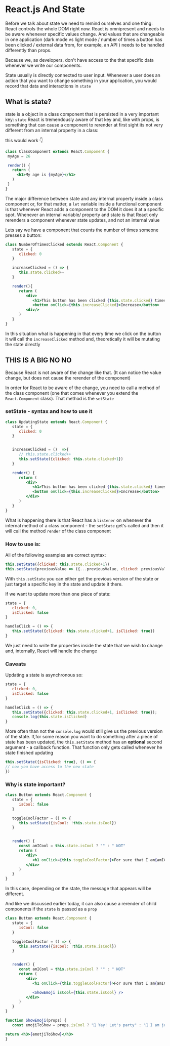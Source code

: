 # React.js And State

Before we talk about state we need to remind ourselves and one thing: React controls the whole DOM right now. React is omnipresent and needs to be aware whenever specific values change. And values that are changeable in one application (dark mode vs light mode / number of times a button has been clicked / external data from, for example, an API ) needs to be handled differently than props.

Because we, as developers, don't have access to the that specific data whenever we write our components.

State usually is directly connected to user input. Whenever a user does an action that you want to change something in your application, you would record that data and interactions in `state`

## What is state?
state is a object in a class component that is persisted in a very important key: `state`
React is tremendously aware of that key and, like with props, is something that can cause a component to rerender
at first sight its not very different from an internal property in a class:

 this would work 👇
 ```jsx
class ClassComponent extends React.Component {
  myAge = 26

  render() {
    return (
      <h1>My age is {myAge}</h1>
    )
  }
}
```

The major difference between state and any internal property inside a class component or, for that matter, a `let` variable inside a functional component is that whenever React adds a component to the DOM it does it at a specific spot. Whenever an internal variable/ property and state is that React only rerenders a component whenever state updates, and not an internal value


Lets say we have a component that counts the number of times someone presses a button:

```jsx
class NumberOfTimesClicked extends React.Component {
   state = {
      clicked: 0
   }

   increaseClicked = () => {
      this.state.clicked++
   }

   render(){
      return (
         <div>
            <h1>This button has been clicked {this.state.clicked} times</h1>
            <button onClick={this.increaseClicked}>Increase</button>
         <div/>
      )
   }
}
```

In this situation what is happening in that every time we click on the button it will call the `increaseClicked` method and, theoretically it will be mutating the state directly

## THIS IS A BIG NO NO

Because React is not aware of the change like that. (It can notice the value change, but does not cause the rerender of the component)

In order for React to be aware of the change, you need to call a method of the class component (one that comes whenever you extend the `React.Component` class). That method is the `setState`


### setState - syntax and how to use it

```jsx
class UpdatingState extends React.Component {
   state = {
      clicked: 0
   }


   increaseClicked = ()  =>{
      // this.state.clicked++
      this.setState({clicked: this.state.clicked+1})
   }

   render() {
      return (
         <div>
            <h1>This button has been clicked {this.state.clicked} times</h1>
            <button onClick={this.increaseClicked}>Increase</button>
         </div>
      )
   }
}
```

What is happening there is that React has a `listener` on whenever the internal method of a class component - the `setState` get's called and then it will call the method `render` of the class component

### How to use is:
All of the following examples are correct syntax:

```jsx
this.setState({clicked: this.state.clicked+1})
this.setState(previousValue => ({...previousValue, clicked: previousValue.clicked+1}))
```

With `this.setState` you can either get the previous version of the state or just target a specific key in the state and update it there.

If we want to update more than one piece of state:

```jsx
state = {
   clicked: 0,
   isClicked: false
}

handleClick = () => {
   this.setState({clicked: this.state.clicked+1, isClicked: true})
}
```

We just need to write the properties inside the state that we wish to change and, internally, React will handle the change

### Caveats

Updating a state is asynchronous so:

```jsx
state = {
   clicked: 0,
   isClicked: false
}

handleClick = () => {
   this.setState({clicked: this.state.clicked+1, isClicked: true});
   console.log(this.state.isClicked) 
}

```

More often than not the `console.log` would still give us the previous version of the state. If,for some reason you want to do something after a piece of state has been updated, the `this.setState` method has an **optional** second argument - a callback function. That function only gets called whenever he state finished updating

```jsx
this.setState({isClicked: true}, () => {
// now you have access to the new state
})
```


### Why is state important?

```jsx
class Button extends React.Component {
   state = {
      isCool: false
   }

   toggleCoolFactor = () => {
      this.setState({isCool: !this.state.isCool})
   }


   render() {
      const amICool = this.state.isCool ? "" : " NOT"
      return (
         <div>
            <h1 onClick={this.toggleCoolFactor}>For sure that I am{amICool} cool</h1>
         </div>
      )
   }
}

```

In this case, depending on the state, the message that appears will be different.

And like we discussed earlier today, it can also cause a rerender of child components if the `state` is passed as a `prop`

```jsx
class Button extends React.Component {
   state = {
      isCool: false
   }

   toggleCoolFactor = () => {
      this.setState({isCool: !this.state.isCool})
   }


   render() {
      const amICool = this.state.isCool ? "" : " NOT"
      return (
         <div>
            <h1 onClick={this.toggleCoolFactor}>For sure that I am{amICool} cool</h1>

            <ShowEmoji isCool={this.state.isCool} />
         </div>
      )
   }
}

function ShowEmoji(props) {
   const emojiToShow = props.isCool ? "🎉 Yay! Let's party" : '🤢 I am just so lame'

return <h3>{emotjiToShow}</h3>
}

```